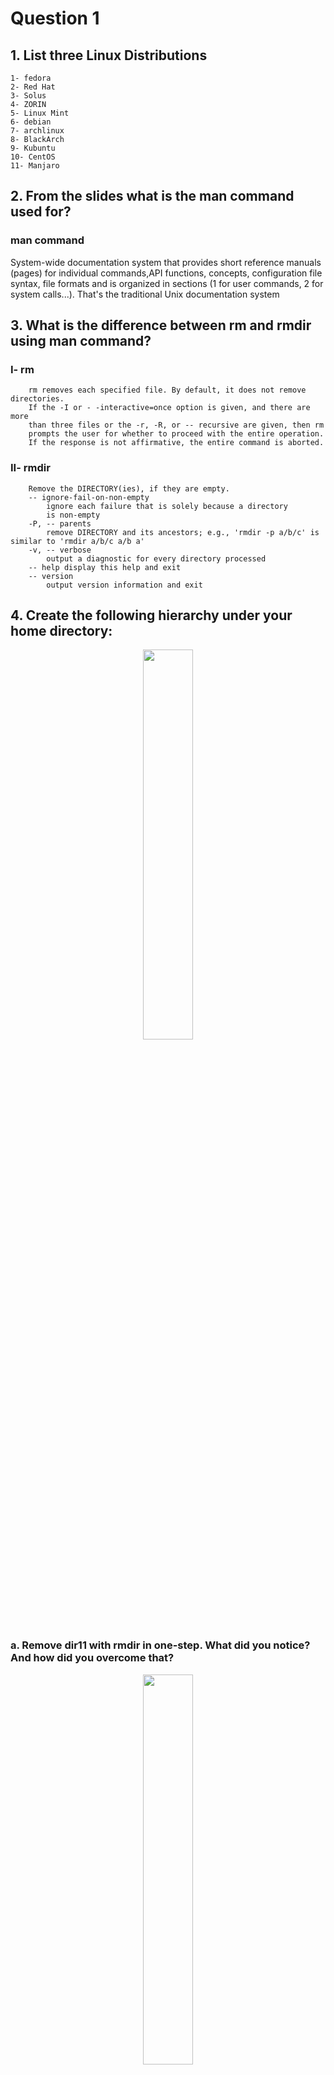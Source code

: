 # Question 1

## 1. List three Linux Distributions
	1- fedora
	2- Red Hat
	3- Solus 
	4- ZORIN 
	5- Linux Mint
	6- debian 
	7- archlinux 	
	8- BlackArch 
	9- Kubuntu 
	10- CentOS 
	11- Manjaro
## 2. From the slides what is the man command used for?
### man command
 System-wide documentation system that provides short reference manuals (pages) for individual
 commands,API functions, concepts, configuration file syntax, file formats and is organized in sections
 (1 for user commands, 2 for system calls...). That's the traditional Unix documentation system    

## 3. What is the difference between rm and rmdir using man command?
### I- rm
```shell
    rm removes each specified file. By default, it does not remove directories.
    If the -I or - -interactive=once option is given, and there are more
    than three files or the -r, -R, or -- recursive are given, then rm
    prompts the user for whether to proceed with the entire operation.
    If the response is not affirmative, the entire command is aborted.
```
### II- rmdir
```shell
    Remove the DIRECTORY(ies), if they are empty.
    -- ignore-fail-on-non-empty
        ignore each failure that is solely because a directory
        is non-empty
    -P, -- parents
        remove DIRECTORY and its ancestors; e.g., 'rmdir -p a/b/c' is similar to 'rmdir a/b/c a/b a'
    -v, -- verbose
        output a diagnostic for every directory processed
    -- help display this help and exit
    -- version
        output version information and exit
```
## 4. Create the following hierarchy under your home directory:
<p align="center">
	<img src="https://github.com/Mina267/GP_4M_SV2_Intake3_FOTA_18/assets/71601701/88e5b617-e1b6-4544-89a7-2597d186d621" width=40% height=40% />
</p>

### a. Remove dir11 with rmdir in one-step. What did you notice? And how did you  overcome that? 
<p align="center">
	<img src="https://github.com/Mina267/GP_4M_SV2_Intake3_FOTA_18/assets/71601701/7a8a5f4d-ec9c-4da0-a2f5-23443c0de6b0" width=40% height=40% />
</p>

#### What Did You Notice?
	The rmdir command will fail with an error message because dir11 is not empty. The rmdir command only removes empty directories.
	To remove a directory and all its contents, you can use the rm -r command instead of rmdir.
<p align="center">
	<img src="https://github.com/Mina267/GP_4M_SV2_Intake3_FOTA_18/assets/71601701/0c3e9f39-b4c7-4c2d-b15e-d0f3aabae252" width=40% height=40% />
</p>

### b. Then remove OldFiles using rmdir –p command. State what happened to the  hierarchy (Note: you are in your home directory). 
<p align="center">
	<img src="https://github.com/Mina267/GP_4M_SV2_Intake3_FOTA_18/assets/71601701/662bdf03-c24a-4cdf-8d8c-0f9d03d7ec46" width=40% height=40% />
</p>

#### What Happened to the Hierarchy?
	The rmdir -p command is used to remove a directory and its parent directories if they become empty. 
 	rmdir -p can only remove empty directories. Since OldFiles is a file, not an empty directory, the rmdir -p command will fail.
	To remove the file OldFiles and then the empty Documents directory, you would need to first delete the file and then remove the directory.



### c. The output of the command pwd was /home/user. Write the absolute and relative path for the file mycv.
#### relative path:
```shell
docs/mycv
```
#### absolute path. 
```shell
/home/user/docs/mycv
```

## 5. Copy the /etc/passwd file to your home directory making its name is mypasswd
    
```shell
cp /etc/passwd ~/mypasswd
```
<p align="center">
	<img src="https://github.com/Mina267/GP_4M_SV2_Intake3_FOTA_18/assets/71601701/52019423-d954-4780-8a81-9948b1317764" width=40% height=40% />
</p>

## 6. Rename this new file to be oldpasswd 
```shell
mv ~/mypasswd ~/oldpasswd
```
<p align="center">
	<img src="https://github.com/Mina267/GP_4M_SV2_Intake3_FOTA_18/assets/71601701/66fe9e76-1588-46d7-9050-22f5ef575466" width=40% height=40% />
</p>

## 7. You are in /usr/bin, list four ways to go to your home directory 
```shell
cd ~
cd /home/user
cd $HOME
cd
```


## 8. List Linux commands in /usr/bin that start with letter w
```shell	
ls /usr/bin/w*
```
<p align="center">
	<img src="https://github.com/Mina267/GP_4M_SV2_Intake3_FOTA_18/assets/71601701/0da028e9-54eb-40cf-a1e7-115b460ca2bb" width=40% height=40% />
</p>

## 9. What command type are used for? (from the slide)
 ### Command `type`
#### • Display information about command typ

## 10. Show 2 types of command file in /usr/bin that start with letter c
```shell
ls /usr/bin/c*
ls /usr/bin/c* | head -n 2
```
<p align="center">
	<img src="https://github.com/Mina267/GP_4M_SV2_Intake3_FOTA_18/assets/71601701/df05d3a5-bb2e-4e4c-ae9f-22a2c53ecff3" width=40% height=40% />
</p>


## 11. Using man command find the command to read file. (Note: man take option)
```shell
man -k read | grep file
```
<p align="center">
	<img src="https://github.com/Mina267/GP_4M_SV2_Intake3_FOTA_18/assets/71601701/24452a7f-a670-4f82-b827-b8359f3c36bb" width=40% height=40% />
</p>

## 12. What is the usage of apropos command?

The apropos command in Unix-like operating systems is used to search the manual page names and descriptions for a keyword or regular expression. It helps users find commands and topics related to a specific keyword by looking through the man page descriptions.
### Usage
 #### The basic syntax for apropos is:
```shell
apropos [keyword]
``` 
#### Practical Use
The apropos command is particularly useful when you remember part of a command's functionality but not the exact command name. It helps you quickly locate relevant man pages without needing to know the exact names.

# Last Exercice

```bash
git clone https://github.com/Mina267/Embedded-Linux.git

cd Embedded-Linux

git checkout -b Task1_adminLinux main

mkdir AdminLinx_Task1

echo '#!/bin/bash' > AdminLinux_Task1/script.sh

git add AdminLinux_Task1/script.sh

git commit -m "Add empty script to AdminLinux_Task1"

git checkout main

git merge Task1_adminLinux

git push origin main
```

<p align="center">
	<img src="https://github.com/Mina267/GP_4M_SV2_Intake3_FOTA_18/assets/71601701/b62693c9-504c-47f8-a9fb-6e4f7cda4859" width=40% height=40% />
</p>

<p align="center">
	<img src="https://github.com/Mina267/GP_4M_SV2_Intake3_FOTA_18/assets/71601701/371beacb-39d5-482f-bc09-bf838bfac38d" width=40% height=40% />
</p>
